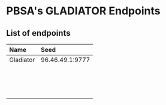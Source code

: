 # PBSA's GLADIATOR Endpoints

## List of endpoints

| Name | Seed |
| :--- | :--- |
| Gladiator | 96.46.49.1:9777 |
|  |  |
|  |  |
|  |  |
|  |  |
|  |  |
|  |  |
|  |  |
|  |  |
|  |  |
|  |  |
|  |  |
|  |  |
|  |  |
|  |  |
|  |  |

